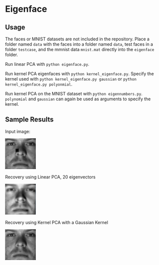 # Eigenface

## Usage
The faces or MNIST datasets are not included in the repository. Place a folder named ```data``` with the faces into a folder named ```data```, test faces in a folder ```testcase```, and the mmnist data ```mnist.mat``` directly into the ```eigenface``` folder.

Run linear PCA with ```python eigenface.py```.

Run kernel PCA eigenfaces with ```python kernel_eigenface.py```. Specify the kernel used with ```python kernel_eigenface.py gaussian``` or ```python kernel_eigenface.py polyonmial```.

Run kernel PCA on the MNIST dataset with ```python eigennumbers.py```. ```polynomial``` and ```gaussian``` can again be used as arguments to specify the kernel.

## Sample Results
Input image:

<img src="https://github.com/thetianshuhuang/eigenface/blob/master/examples/input.png" width="100">

Recovery using Linear PCA, 20 eigenvectors

<img src="https://github.com/thetianshuhuang/eigenface/blob/master/examples/linear_recovery.PNG" width="100">

Recovery using Kernel PCA with a Gaussian Kernel

<img src="https://github.com/thetianshuhuang/eigenface/blob/master/examples/kernel_recovery.PNG" width="100">

